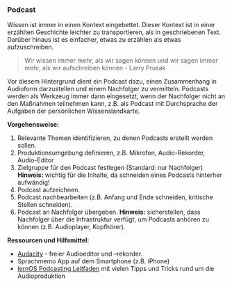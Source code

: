 ### Podcast

Wissen ist immer in einen Kontext eingebettet. Dieser Kontext ist in einer erzählten Geschichte leichter zu transportieren, als in geschriebenen Text. Darüber hinaus ist es einfacher, etwas zu erzählen als etwas aufzuschreiben.

> Wir wissen immer mehr, als wir sagen können und wir sagen immer mehr, als wir aufschreiben können - Larry Prusak

Vor diesem Hintergrund dient ein Podcast dazu, einen Zusammenhang in
Audioform darzustellen und einem Nachfolger zu vermitteln. Podcasts werden als Werkzeug immer dann eingesetzt, wenn der Nachfolger nicht an den Maßnahmen teilnehmen kann, z.B. als Podcast mit Durchsprache der Aufgaben der persönlichen Wissenslandkarte.

**Vorgehensweise:**

1. Relevante Themen identifizieren, zu denen Podcasts erstellt werden sollen.
2. Produktionsumgebung definieren, z.B. Mikrofon, Audio-Rekorder, Audio-Editor
 3. Zielgruppe für den Podcast festlegen (Standard: nur Nachfolger)
    **Hinweis:** wichtig für die Inhalte, da schneiden eines Podcasts hinterher aufwändig!
4. Podcast aufzeichnen.
5. Podcast nachbearbeiten (z.B. Anfang und Ende schneiden, kritische Stellen schneiden).
6. Podcast an Nachfolger übergeben.
**Hinweis:** sicherstellen, dass Nachfolger über die Infrastruktur verfügt, um Podcasts anhören zu können (z.B. Audioplayer, Kopfhörer).

**Ressourcen und Hilfsmittel:**

* [Audacity](http://audacity.sourceforge.net) - freier Audioeditor und –rekorder.
* Sprachmemo App auf dem Smartphone (z.B. iPhone)
* [lernOS Podcasting Leitfaden](https://cogneon.github.io/lernos-podcasting/de/) mit vielen Tipps und Tricks rund um die Audioproduktion

